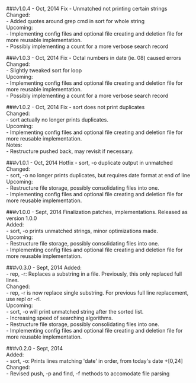 ###v1.0.4 - Oct, 2014
Fix - Unmatched not printing certain strings  
Changed:  
  \- Added quotes around grep cmd in sort for whole string  
Upcoming:  
  \- Implementing config files and optional file creating and deletion file for more reusable implementation.  
  \- Possibly implementing a count for a more verbose search record  

###v1.0.3 - Oct, 2014
Fix - Octal numbers in date (ie. 08) caused errors  
Changed:  
  \- Slightly tweaked sort for loop  
Upcoming:  
  \- Implementing config files and optional file creating and deletion file for more reusable implementation.  
  \- Possibly implementing a count for a more verbose search record  

###v1.0.2 - Oct, 2014
Fix - sort does not print duplicates  
Changed:  
  \- sort actually no longer prints duplicates.  
Upcoming:  
  \- Implementing config files and optional file creating and deletion file for more reusable implementation.  
Notes:  
  \- Restructure pushed back, may revisit if necessary.  

###v1.0.1 - Oct, 2014
Hotfix - sort, -o duplicate output in unmatched  
Changed:  
  \- sort, -o no longer prints duplicates, but requires date format at end of line  
Upcoming:  
  \- Restructure file storage, possibly consolidating files into one.  
  \- Implementing config files and optional file creating and deletion file for more reusable implementation.  

###v1.0.0 - Sept, 2014
Finalization patches, implementations. Released as version 1.0.0  
Added:  
  \- sort, -o prints unmatched strings, minor optimizations made.  
Upcoming:  
  \- Restructure file storage, possibly consolidating files into one.  
  \- Implementing config files and optional file creating and deletion file for more reusable implementation.  

###v0.3.0 - Sept, 2014
Added:  
  \- rep, -r: Replaces a substring in a file. Previously, this only replaced full lines.  
Changed:  
  \- rep, -r is now replace single substring. For previous full line replacement, use repl or -rl.  
Upcoming:  
  \- sort, -o will print unmatched string after the sorted list.  
  \- Increasing speed of searching algorithms.  
  \- Restructure file storage, possibly consolidating files into one.  
  \- Implementing config files and optional file creating and deletion file for more reusable implementation.  

###v0.2.0 - Sept, 2014  
Added:  
  \- sort, -o: Prints lines matching 'date' in order, from today's date +[0,24]  
Changed:  
  \- Revised push, -p and find, -f methods to accomodate file parsing  
